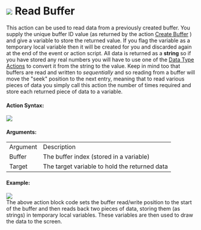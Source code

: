 #  ![](https://gms.magecorn.com/Manual/assets/Images/Scripting_Reference/Drag_And_Drop/Reference/Buffers/i_Buffers_Read_Buffer.png) Read Buffer

This action can be used to read data from a previously created buffer.
You supply the unique buffer ID value (as returned by the action [Create
Buffer](Create_Buffer) ) and give a variable to store the returned
value. If you flag the variable as a temporary local variable then it
will be created for you and discarded again at the end of the event or
action script. All data is returned as a **string** so if you have
stored any real numbers you will have to use one of the [Data Type
Actions](../Data_Types/Data_Type_Actions) to convert it from the
string to the value. Keep in mind too that buffers are read and written
to *sequentially* and so reading from a buffer will move the "seek"
position to the next entry, meaning that to read various pieces of data
you simply call this action the number of times required and store each
returned piece of data to a variable.

#### Action Syntax:

  
![](https://gms.magecorn.com/Manual/assets/Images/Scripting_Reference/Drag_And_Drop/Reference/Buffers/a_Buffers_Read_Buffer.png)  

#### Arguments:

|          |                                               |
|----------|-----------------------------------------------|
| Argument | Description                                   |
| Buffer   | The buffer index (stored in a variable)       |
| Target   | The target variable to hold the returned data |

#### Example:

  
![](https://gms.magecorn.com/Manual/assets/Images/Scripting_Reference/Drag_And_Drop/Reference/Buffers/e_Buffers_Read_Buffer.png)  
The above action block code sets the buffer read/write position to the
start of the buffer and then reads back two pieces of data, storing them
(as strings) in temporary local variables. These variables are then used
to draw the data to the screen.
